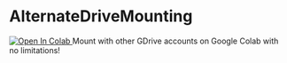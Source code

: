 # AlternateDriveMounting
<a target="_blank" href="https://colab.research.google.com/github/https://colab.research.google.com/github/MedicDoesStuff/AlternateDriveMounting/blob/main/alternate_drive_mounting.ipynb">
  <img src="https://colab.research.google.com/assets/colab-badge.svg" alt="Open In Colab"/>
</a>
Mount with other GDrive accounts on Google Colab with no limitations!
